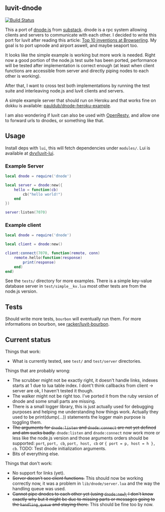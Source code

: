 ## luvit-dnode

[![Build Status](https://travis-ci.org/pauldub/luvit-dnode.svg?branch=master)](https://travis-ci.org/pauldub/luvit-dnode)

This a port of [dnode.js](https://github.com/substack/dnode) from [substack](http://substack.net/). dnode is a rpc system allowing clients and servers to communicate with each other.  I decided to write this port for luvit after reading this article: [Top 10 inventions at Browserling](http://www.catonmat.net/blog/top-10-browserling-inventions/). My goal is to port upnode and airport aswell, and maybe seaport too.

It looks like the simple example is working but more work is needed. Right now a good portion of the node.js test suite has been ported, performance will be tested after implementation is correct enough (at least when client functions are accessible from server and directly piping nodes to each other is working). 

After that, I want to cross test both implementations by running the test suite and interleaving node.js and luvit clients and servers.

A simple example server that should run on Heroku and that works fine on dokku is available: [pauldub/dnode-heroku-example](https://github.com/pauldub/dnode-heroku-example).

I am also wondering if luvit can also be used with [OpenResty](http://openresty.org), and allow one to forward urls to dnodes, or something like that.

## Usage

Install deps with `lui`, this will fetch dependencies under `modules/`. Lui is available at [dvv/luvit-lui](https://github.com/dvv/luvit-lui).

### Example Server

```lua
local dnode = require('dnode')

local server = dnode:new({
	hello = function(cb)
		cb("hello world!")
	end
})

server:listen(7070)
```

### Example client

```lua
local dnode = require('dnode')

local client = dnode:new()

client:connect(7070, function(remote, conn)
	remote.hello(function(response)
		print(response)
	end)
end)
```

See the `tests/` directory for more examples. There is a simple key-value database server in `test/simple__kv.lua` most other tests are from the node.js version.

## Tests

Should write more tests, `bourbon` will eventually run them. For more informations on bourbon, see [racker/luvit-bourbon](https://github.com/racker/luvit-bourbon).

## Current status

Things that work:

- What is currently tested, see `test/` and `test/server` directories.

Things that are probably wrong:

- The scrubber might not be exactly right, it doesn't handle links, indexes starts at 1 due to lua table index. I dont't think callbacks from client -> server are ok, I haven't tested it though.
- The walker might not be right too. I've ported it from the ruby version of dnode and some small parts are missing.
- There is a small logger library, this is just actually used for debugging purposes and helping me understanding how things work. Actually they used to be print(dump(...)) statements the logger main purpose is toggling them.
- ~~The arguments for `dnode:listen` and `dnode:connect` are not yet defined and atm sucks badly.~~ `dnode:listen` and `dnode:connect` now work more or less like the node.js version and those arguments orders should be supported: `port`, `port, cb`, `port, host, cb` or `{ port = p, host = h }, cb`. TODO: Test dnode initialization arguments.
- Bits of everything else.

Things that don't work:

- No support for links (yet).
- ~~Server doesn't see client functions.~~ This should now be working correctly now, it was a problem in `lib/dnode/server.lua` and the way the handling queue was used.
- ~~Cannot pipe dnodes to each other yet (using `dnode:new`), I don't know exactly why but it might be due to missing parts or messages going to the `handling_queue` and staying there.~~ This should be fine too by now.


